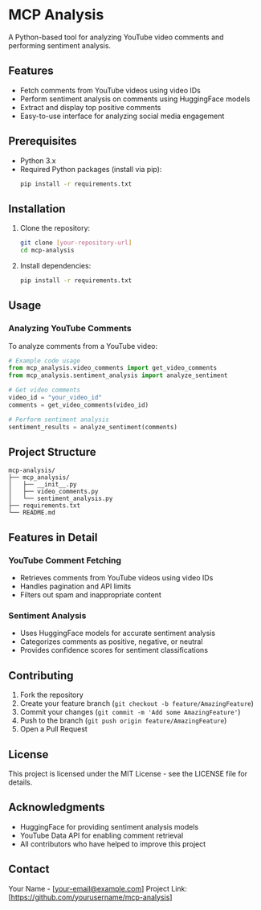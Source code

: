 # MCP Analysis

A Python-based tool for analyzing YouTube video comments and performing sentiment analysis.

## Features

- Fetch comments from YouTube videos using video IDs
- Perform sentiment analysis on comments using HuggingFace models
- Extract and display top positive comments
- Easy-to-use interface for analyzing social media engagement

## Prerequisites

- Python 3.x
- Required Python packages (install via pip):
  ```bash
  pip install -r requirements.txt
  ```

## Installation

1. Clone the repository:

   ```bash
   git clone [your-repository-url]
   cd mcp-analysis
   ```

2. Install dependencies:
   ```bash
   pip install -r requirements.txt
   ```

## Usage

### Analyzing YouTube Comments

To analyze comments from a YouTube video:

```python
# Example code usage
from mcp_analysis.video_comments import get_video_comments
from mcp_analysis.sentiment_analysis import analyze_sentiment

# Get video comments
video_id = "your_video_id"
comments = get_video_comments(video_id)

# Perform sentiment analysis
sentiment_results = analyze_sentiment(comments)
```

## Project Structure

```
mcp-analysis/
├── mcp_analysis/
│   ├── __init__.py
│   ├── video_comments.py
│   └── sentiment_analysis.py
├── requirements.txt
└── README.md
```

## Features in Detail

### YouTube Comment Fetching

- Retrieves comments from YouTube videos using video IDs
- Handles pagination and API limits
- Filters out spam and inappropriate content

### Sentiment Analysis

- Uses HuggingFace models for accurate sentiment analysis
- Categorizes comments as positive, negative, or neutral
- Provides confidence scores for sentiment classifications

## Contributing

1. Fork the repository
2. Create your feature branch (`git checkout -b feature/AmazingFeature`)
3. Commit your changes (`git commit -m 'Add some AmazingFeature'`)
4. Push to the branch (`git push origin feature/AmazingFeature`)
5. Open a Pull Request

## License

This project is licensed under the MIT License - see the LICENSE file for details.

## Acknowledgments

- HuggingFace for providing sentiment analysis models
- YouTube Data API for enabling comment retrieval
- All contributors who have helped to improve this project

## Contact

Your Name - [your-email@example.com]
Project Link: [https://github.com/yourusername/mcp-analysis]
